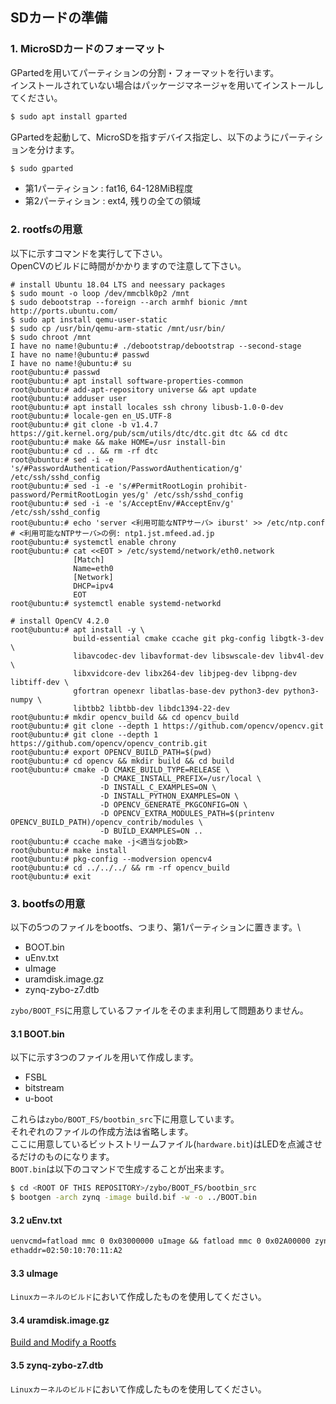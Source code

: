 ## SDカードの準備
### 1. MicroSDカードのフォーマット
GPartedを用いてパーティションの分割・フォーマットを行います。\
インストールされていない場合はパッケージマネージャを用いてインストールしてください。

``` sh
$ sudo apt install gparted
```

GPartedを起動して、MicroSDを指すデバイス指定し、以下のようにパーティションを分けます。

``` sh
$ sudo gparted
```

- 第1パーティション : fat16, 64-128MiB程度
- 第2パーティション : ext4,  残りの全ての領域

### 2. rootfsの用意
以下に示すコマンドを実行して下さい。\
OpenCVのビルドに時間がかかりますので注意して下さい。

```
# install Ubuntu 18.04 LTS and neessary packages
$ sudo mount -o loop /dev/mmcblk0p2 /mnt
$ sudo debootstrap --foreign --arch armhf bionic /mnt http://ports.ubuntu.com/
$ sudo apt install qemu-user-static
$ sudo cp /usr/bin/qemu-arm-static /mnt/usr/bin/
$ sudo chroot /mnt
I have no name!@ubuntu:# ./debootstrap/debootstrap --second-stage
I have no name!@ubuntu:# passwd
I have no name!@ubuntu:# su
root@ubuntu:# passwd
root@ubuntu:# apt install software-properties-common
root@ubuntu:# add-apt-repository universe && apt update
root@ubuntu:# adduser user
root@ubuntu:# apt install locales ssh chrony libusb-1.0-0-dev
root@ubuntu:# locale-gen en_US.UTF-8
root@ubuntu:# git clone -b v1.4.7 https://git.kernel.org/pub/scm/utils/dtc/dtc.git dtc && cd dtc
root@ubuntu:# make && make HOME=/usr install-bin
root@ubuntu:# cd .. && rm -rf dtc
root@ubuntu:# sed -i -e 's/#PasswordAuthentication/PasswordAuthentication/g' /etc/ssh/sshd_config
root@ubuntu:# sed -i -e 's/#PermitRootLogin prohibit-password/PermitRootLogin yes/g' /etc/ssh/sshd_config
root@ubuntu:# sed -i -e 's/AcceptEnv/#AcceptEnv/g' /etc/ssh/sshd_config
root@ubuntu:# echo 'server <利用可能なNTPサーバ> iburst' >> /etc/ntp.conf # <利用可能なNTPサーバ>の例: ntp1.jst.mfeed.ad.jp
root@ubuntu:# systemctl enable chrony
root@ubuntu:# cat <<EOT > /etc/systemd/network/eth0.network
              [Match]
              Name=eth0
              [Network]
              DHCP=ipv4
              EOT
root@ubuntu:# systemctl enable systemd-networkd

# install OpenCV 4.2.0
root@ubuntu:# apt install -y \
              build-essential cmake ccache git pkg-config libgtk-3-dev \
              libavcodec-dev libavformat-dev libswscale-dev libv4l-dev \
              libxvidcore-dev libx264-dev libjpeg-dev libpng-dev libtiff-dev \
              gfortran openexr libatlas-base-dev python3-dev python3-numpy \
              libtbb2 libtbb-dev libdc1394-22-dev
root@ubuntu:# mkdir opencv_build && cd opencv_build
root@ubuntu:# git clone --depth 1 https://github.com/opencv/opencv.git
root@ubuntu:# git clone --depth 1 https://github.com/opencv/opencv_contrib.git
root@ubuntu:# export OPENCV_BUILD_PATH=$(pwd)
root@ubuntu:# cd opencv && mkdir build && cd build
root@ubuntu:# cmake -D CMAKE_BUILD_TYPE=RELEASE \
                    -D CMAKE_INSTALL_PREFIX=/usr/local \
                    -D INSTALL_C_EXAMPLES=ON \
                    -D INSTALL_PYTHON_EXAMPLES=ON \
                    -D OPENCV_GENERATE_PKGCONFIG=ON \
                    -D OPENCV_EXTRA_MODULES_PATH=$(printenv OPENCV_BUILD_PATH)/opencv_contrib/modules \
                    -D BUILD_EXAMPLES=ON ..
root@ubuntu:# ccache make -j<適当なjob数>
root@ubuntu:# make install
root@ubuntu:# pkg-config --modversion opencv4
root@ubuntu:# cd ../../../ && rm -rf opencv_build
root@ubuntu:# exit
```

### 3. bootfsの用意
以下の5つのファイルをbootfs、つまり、第1パーティションに置きます。\

- BOOT.bin
- uEnv.txt
- uImage
- uramdisk.image.gz
- zynq-zybo-z7.dtb

`zybo/BOOT_FS`に用意しているファイルをそのまま利用して問題ありません。

#### 3.1 BOOT.bin
以下に示す3つのファイルを用いて作成します。

- FSBL
- bitstream
- u-boot

これらは`zybo/BOOT_FS/bootbin_src`下に用意しています。\
それぞれのファイルの作成方法は省略します。\
ここに用意しているビットストリームファイル(`hardware.bit`)はLEDを点滅させるだけのものになります。\
`BOOT.bin`は以下のコマンドで生成することが出来ます。

``` sh
$ cd <ROOT OF THIS REPOSITORY>/zybo/BOOT_FS/bootbin_src
$ bootgen -arch zynq -image build.bif -w -o ../BOOT.bin
```

#### 3.2 uEnv.txt
``` txt
uenvcmd=fatload mmc 0 0x03000000 uImage && fatload mmc 0 0x02A00000 zynq-zybo-z7.dtb && bootm 0x03000000 - 0x02A00000
ethaddr=02:50:10:70:11:A2
```

#### 3.3 uImage
`Linuxカーネルのビルド`において作成したものを使用してください。

#### 3.4 uramdisk.image.gz
[Build and Modify a Rootfs](https://xilinx-wiki.atlassian.net/wiki/spaces/A/pages/18842473/Build+and+Modify+a+Rootfs)

#### 3.5 zynq-zybo-z7.dtb
`Linuxカーネルのビルド`において作成したものを使用してください。

